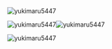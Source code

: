 <img src="https://komarev.com/ghpvc/?username=yukimaru5447&label=Profile%20views&color=0e75b6&style=flat" alt="yukimaru5447" />

<p align="left">
<img src="https://github-readme-stats.vercel.app/api/top-langs?username=yukimaru5447&show_icons=true&locale=en&layout=compact" alt="yukimaru5447" /><img src="https://github-readme-stats.vercel.app/api?username=yukimaru5447&show_icons=true&locale=en" alt="yukimaru5447" />
</p>

<img src="https://github-readme-streak-stats.herokuapp.com/?user=yukimaru5447&" alt="yukimaru5447" />
